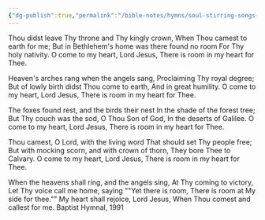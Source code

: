 ```yaml
---
{"dg-publish":true,"permalink":"/bible-notes/hymns/soul-stirring-songs-and-hymns/thou-didst-leave-thy-throne/","title":"Thou Didst Leave Thy Throne","created":"","updated":""}
---
```



Thou didst leave Thy throne and Thy kingly crown,
When Thou camest to earth for me;
But in Bethlehem's home was there found no room
For Thy holy nativity.
O come to my heart, Lord Jesus,
There is room in my heart for Thee.

Heaven's arches rang when the angels sang,
Proclaiming Thy royal degree;
But of lowly birth didst Thou come to earth,
And in great humility.
O come to my heart, Lord Jesus,
There is room in my heart for Thee.

The foxes found rest, and the birds their nest
In the shade of the forest tree;
But Thy couch was the sod, O Thou Son of God,
In the deserts of Galilee.
O come to my heart, Lord Jesus,
There is room in my heart for Thee.

Thou camest, O Lord, with the living word
That should set Thy people free;
But with mocking scorn, and with crown of thorn,
They bore Thee to Calvary.
O come to my heart, Lord Jesus,
There is room in my heart for Thee.

When the heavens shall ring, and the angels sing,
At Thy coming to victory,
Let Thy voice call me home, saying ""Yet there is room,
There is room at My side for thee.""
My heart shall rejoice, Lord Jesus,
When Thou comest and callest for me.
Baptist Hymnal, 1991
